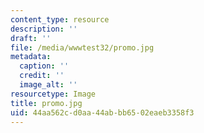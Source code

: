 ```yaml
---
content_type: resource
description: ''
draft: ''
file: /media/wwwtest32/promo.jpg
metadata:
  caption: ''
  credit: ''
  image_alt: ''
resourcetype: Image
title: promo.jpg
uid: 44aa562c-d0aa-44ab-bb65-02eaeb3358f3
---
```

